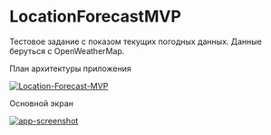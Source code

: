# LocationForecastMVP

Тестовое задание с показом текущих погодных данных.
Данные беруться с OpenWeatherMap.

План архитектуры приложения

<a href="https://ibb.co/LPS6QBB"><img src="https://i.ibb.co/KG67NBB/Location-Forecast-MVP.jpg" alt="Location-Forecast-MVP" border="0"></a>

Основной экран

<a href="https://ibb.co/V27tsTY"><img src="https://i.ibb.co/Qr2f4Mv/app-screenshot.jpg" alt="app-screenshot" border="0"></a>
